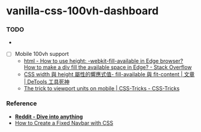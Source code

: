 vanilla-css-100vh-dashboard
===========================

### TODO
- 
- [ ] Mobile 100vh support
  - [html - How to use height: -webkit-fill-available in Edge browser? How to make a div fill the available space in Edge? - Stack Overflow](https://stackoverflow.com/questions/54175400/how-to-use-height-webkit-fill-available-in-edge-browser-how-to-make-a-div-fil)
  - [CSS width 與 height 屬性的響應式值- fill-available 與 fit-content | 文章 | DeTools 工具死神](https://tools.wingzero.tw/article/sn/727)
  - [The trick to viewport units on mobile | CSS-Tricks - CSS-Tricks](https://css-tricks.com/the-trick-to-viewport-units-on-mobile/)
### Reference
- [**Reddit - Dive into anything**](https://www.reddit.com/)
- [How to Create a Fixed Navbar with CSS](https://www.w3docs.com/snippets/css/how-to-create-a-fixed-navbar-with-css.html)
